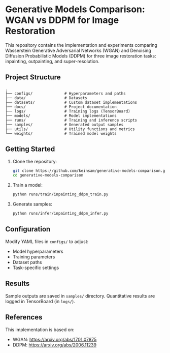 # Generative Models Comparison: WGAN vs DDPM for Image Restoration

This repository contains the implementation and experiments comparing Wasserstein Generative Adversarial Networks (WGAN) and Denoising Diffusion Probabilistic Models (DDPM) for three image restoration tasks: inpainting, outpainting, and super-resolution.

## Project Structure

```
.
├── configs/              # Hyperparameters and paths
├── data/                 # Datasets
├── datasets/             # Custom dataset implementations
├── docs/                 # Project documentation
├── logs/                 # Training logs (TensorBoard)
├── models/               # Model implementations
├── runs/                 # Training and inference scripts
├── samples/              # Generated output samples
├── utils/                # Utility functions and metrics
└── weights/              # Trained model weights
```

## Getting Started

1. Clone the repository:
   ```bash
   git clone https://github.com/keinsam/generative-models-comparison.git
   cd generative-models-comparison
   ```

2. Train a model:
   ```bash
   python runs/train/inpainting_ddpm_train.py
   ```

3. Generate samples:
   ```bash
   python runs/infer/inpainting_ddpm_infer.py
   ```

## Configuration

Modify YAML files in `configs/` to adjust:
- Model hyperparameters
- Training parameters
- Dataset paths
- Task-specific settings

## Results

Sample outputs are saved in `samples/` directory. Quantitative results are logged in TensorBoard (in `logs/`).

## References

This implementation is based on:
- WGAN: https://arxiv.org/abs/1701.07875
- DDPM: https://arxiv.org/abs/2006.11239